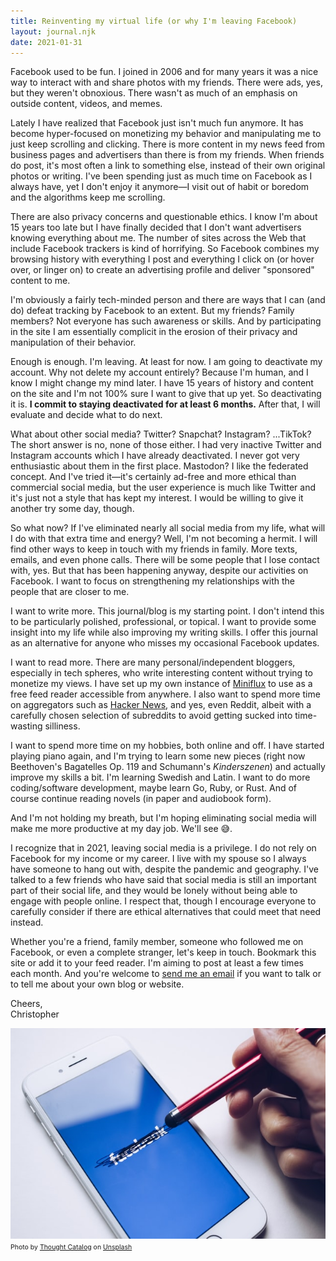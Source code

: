```yaml
---
title: Reinventing my virtual life (or why I'm leaving Facebook)
layout: journal.njk
date: 2021-01-31
---
```

Facebook used to be fun. I joined in 2006 and for many years it was a nice way to interact with and share photos with my friends. There were ads, yes, but they weren't obnoxious. There wasn't as much of an emphasis on outside content, videos, and memes.

Lately I have realized that Facebook just isn't much fun anymore. It has become hyper-focused on monetizing my behavior and manipulating me to just keep scrolling and clicking. There is more content in my news feed from business pages and advertisers than there is from my friends. When friends do post, it's most often a link to something else, instead of their own original photos or writing. I've been spending just as much time on Facebook as I always have, yet I don't enjoy it anymore—I visit out of habit or boredom and the algorithms keep me scrolling.

There are also privacy concerns and questionable ethics. I know I'm about 15 years too late but I have finally decided that I don't want advertisers knowing everything about me. The number of sites across the Web that include Facebook trackers is kind of horrifying. So Facebook combines my browsing history with everything I post and everything I click on (or hover over, or linger on) to create an advertising profile and deliver "sponsored" content to me.

I'm obviously a fairly tech-minded person and there are ways that I can (and do) defeat tracking by Facebook to an extent. But my friends? Family members? Not everyone has such awareness or skills. And by participating in the site I am essentially complicit in the erosion of their privacy and manipulation of their behavior.

Enough is enough. I'm leaving. At least for now. I am going to deactivate my account. Why not delete my account entirely? Because I'm human, and I know I might change my mind later. I have 15 years of history and content on the site and I'm not 100% sure I want to give that up yet. So deactivating it is. **I commit to staying deactivated for at least 6 months.** After that, I will evaluate and decide what to do next.

What about other social media? Twitter? Snapchat? Instagram? ...TikTok? The short answer is no, none of those either. I had very inactive Twitter and Instagram accounts which I have already deactivated. I never got very enthusiastic about them in the first place. Mastodon? I like the federated concept. And I've tried it—it's certainly ad-free and more ethical than commercial social media, but the user experience is much like Twitter and it's just not a style that has kept my interest. I would be willing to give it another try some day, though.

So what now? If I've eliminated nearly all social media from my life, what will I do with that extra time and energy? Well, I'm not becoming a hermit. I will find other ways to keep in touch with my friends in family. More texts, emails, and even phone calls. There will be some people that I lose contact with, yes. But that has been happening anyway, despite our activities on Facebook. I want to focus on strengthening my relationships with the people that are closer to me.

I want to write more. This journal/blog is my starting point. I don't intend this to be particularly polished, professional, or topical. I want to provide some insight into my life while also improving my writing skills. I offer this journal as an alternative for anyone who misses my occasional Facebook updates.

I want to read more. There are many personal/independent bloggers, especially in tech spheres, who write interesting content without trying to monetize my views. I have set up my own instance of [Miniflux](https://miniflux.app/) to use as a free feed reader accessible from anywhere. I also want to spend more time on aggregators such as [Hacker News](https://news.ycombinator.com/news), and yes, even Reddit, albeit with a carefully chosen selection of subreddits to avoid getting sucked into time-wasting silliness.

I want to spend more time on my hobbies, both online and off. I have started playing piano again, and I'm trying to learn some new pieces (right now Beethoven's Bagatelles Op. 119 and Schumann's *Kinderszenen*) and actually improve my skills a bit. I'm learning Swedish and Latin. I want to do more coding/software development, maybe learn Go, Ruby, or Rust. And of course continue reading novels (in paper and audiobook form).

And I'm not holding my breath, but I'm hoping eliminating social media will make me more productive at my day job. We'll see 😅.

I recognize that in 2021, leaving social media is a privilege. I do not rely on Facebook for my income or my career. I live with my spouse so I always have someone to hang out with, despite the pandemic and geography. I've talked to a few friends who have said that social media is still an important part of their social life, and they would be lonely without being able to engage with people online. I respect that, though I encourage everyone to carefully consider if there are ethical alternatives that could meet that need instead.

Whether you're a friend, family member, someone who followed me on Facebook, or even a complete stranger, let's keep in touch. Bookmark this site or add it to your feed reader. I'm aiming to post at least a few times each month. And you're welcome to [send me an email](mailto:chris@bruton.tech) if you want to talk or to tell me about your own blog or website.

Cheers,  
Christopher

![A smartphone screen with the Facebook logo being scribbled out with a stylus.](/img/thought-catalog-tRL_Rkh6D8o-unsplash.jpg)
<span style="font-size: 75%;">Photo by <a href="https://unsplash.com/@thoughtcatalog?utm_source=unsplash&amp;utm_medium=referral&amp;utm_content=creditCopyText">Thought Catalog</a> on <a href="https://unsplash.com/s/photos/privacy?utm_source=unsplash&amp;utm_medium=referral&amp;utm_content=creditCopyText">Unsplash</a></span>

